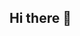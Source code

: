 ## Hi there 👋

<!--
**lcmccreery/lcmccreery** is a ✨ _special_ ✨ repository because its `README.md` (this file) appears on your GitHub profile.


- 🌱 I’m currently learning about Artificial intelligence and how it's created
- I love sports espcially Soccer, Basketball, and Golf
- I have 2 younger sisters and an older brother who is a Lane alumni and now at UW Madison
- ⚡ 
-->
